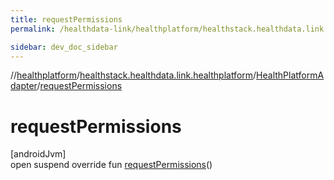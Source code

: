 ```yaml
---
title: requestPermissions
permalink: /healthdata-link/healthplatform/healthstack.healthdata.link.healthplatform/-health-platform-adapter/request-permissions.html

sidebar: dev_doc_sidebar
---
```

//[healthplatform](../../../healthplatform.html)/[healthstack.healthdata.link.healthplatform](../index.html)/[HealthPlatformAdapter](index.html)/[requestPermissions](request-permissions.html)



# requestPermissions



[androidJvm]\
open suspend override fun [requestPermissions](request-permissions.html)()




